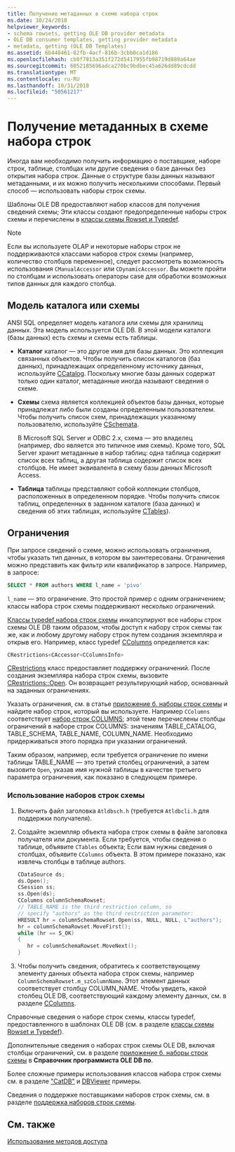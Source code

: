 ```yaml
---
title: Получение метаданных в схеме набора строк
ms.date: 10/24/2018
helpviewer_keywords:
- schema rowsets, getting OLE DB provider metadata
- OLE DB consumer templates, getting provider metadata
- metadata, getting (OLE DB Templates)
ms.assetid: 6b448461-82fb-4acf-816b-3cbb0ca1d186
ms.openlocfilehash: cb0f7813a351f272d5417955fb98719d889a64ae
ms.sourcegitcommit: 6052185696adca270bc9bdbec45a626dd89cdcdd
ms.translationtype: MT
ms.contentlocale: ru-RU
ms.lasthandoff: 10/31/2018
ms.locfileid: "50561217"
---
```

# <a name="obtaining-metadata-with-schema-rowsets"></a>Получение метаданных в схеме набора строк

Иногда вам необходимо получить информацию о поставщике, наборе строк, таблице, столбцах или другие сведения о базе данных без открытия набора строк. Данные о структуре базы данных называют метаданными, и их можно получить несколькими способами. Первый способ — использовать наборы строк схемы.

Шаблоны OLE DB предоставляют набор классов для получения сведений схемы; Эти классы создают предопределенные наборы строк схемы и перечислены в [классы схемы Rowset и Typedef](../../data/oledb/schema-rowset-classes-and-typedef-classes.md).

> [!NOTE]
> Если вы используете OLAP и некоторые наборы строк не поддерживаются классами наборов строк схемы (например, количество столбцов переменное), следует рассмотреть возможность использования `CManualAccessor` или `CDynamicAccessor`. Вы можете пройти по столбцам и использовать операторы case для обработки возможных типов данных для каждого столбца.

## <a name="catalogschema-model"></a>Модель каталога или схемы

ANSI SQL определяет модель каталога или схемы для хранилищ данных. Эта модель используется OLE DB. В этой модели каталоги (базы данных) есть схемы и схемы есть таблицы.

- **Каталог** каталог — это другое имя для базы данных. Это коллекция связанных объектов. Чтобы получить список каталогов (баз данных), принадлежащих определенному источнику данных, используйте [CCatalog](../../data/oledb/ccatalogs-ccataloginfo.md). Поскольку многие базы данных содержат только один каталог, метаданные иногда называют сведения о схеме.

- **Схемы** схема является коллекцией объектов базы данных, которые принадлежат либо были созданы определенным пользователем. Чтобы получить список схем, принадлежащих указанному пользователю, используйте [CSchemata](../../data/oledb/cschemata-cschematainfo.md).

   В Microsoft SQL Server и ODBC 2.x, схема — это владелец (например, dbo является это типичное имя схемы). Кроме того, SQL Server хранит метаданные в набор таблиц: одна таблица содержит список всех таблиц, а другая таблица содержит список всех столбцов. Не имеет эквивалента в схему базы данных Microsoft Access.

- **Таблица** таблицы представляют собой коллекции столбцов, расположенных в определенном порядке. Чтобы получить список таблиц, определенных в заданном каталоге (база данных) и сведения об этих таблицах, используйте [CTables](../../data/oledb/ctables-ctableinfo.md)).

## <a name="restrictions"></a>Ограничения

При запросе сведений о схеме, можно использовать ограничения, чтобы указать тип данных, в котором вы заинтересованы. Ограничения можно представить как фильтр или квалификатор в запросе. Например, в запросе:

```sql
SELECT * FROM authors WHERE l_name = 'pivo'
```

`l_name` — это ограничение. Это простой пример с одним ограничением; классы набора строк схемы поддерживают несколько ограничений.

[Классы typedef набора строк схемы](../../data/oledb/schema-rowset-classes-and-typedef-classes.md) инкапсулируют все наборы строк схемы OLE DB таким образом, чтобы доступ к набору строк схемы так же, как и любому другому набору строк путем создания экземпляра и открыв его. Например, класс typedef [CColumns](../../data/oledb/ccolumns-ccolumnsinfo.md) определяется как:

```cpp
CRestrictions<CAccessor<CColumnsInfo>
```

[CRestrictions](../../data/oledb/crestrictions-class.md) класс предоставляет поддержку ограничений. После создания экземпляра набора строк схемы, вызовите [CRestrictions::Open](../../data/oledb/crestrictions-open.md). Он возвращает результирующий набор, основанный на заданных ограничениях.

Указать ограничения, см. в статье [приложение б. наборы строк схемы](/previous-versions/windows/desktop/ms712921) и найдите набор строк, который вы используете. Например `CColumns` соответствует [набор строк COLUMNS](/previous-versions/windows/desktop/ms723052\(v%3dvs.85\)); этой теме перечислены столбцы ограничений в наборе строк COLUMNS: значениям TABLE_CATALOG, TABLE_SCHEMA, TABLE_NAME, COLUMN_NAME. Необходимо придерживаться этого порядка при указании ограничений.

Таким образом, например, если требуется ограничение по имени таблицы TABLE_NAME — это третий столбец ограничений, а затем вызовите `Open`, указав имя нужной таблицы в качестве третьего параметра ограничения, как показано в следующем примере.

### <a name="to-use-schema-rowsets"></a>Использование наборов строк схемы

1. Включить файл заголовка `Atldbsch.h` (требуется `Atldbcli.h` для поддержки получателя).

1. Создайте экземпляр объекта набора строк схемы в файле заголовка получателя или документа. Если требуется, чтобы сведения о таблице, объявите `CTables` объекта; Если вам нужны сведения о столбцах, объявите `CColumns` объекта. В этом примере показано, как извлечь столбцы в таблице authors.

    ```cpp
    CDataSource ds;
    ds.Open();
    CSession ss;
    ss.Open(ds);
    CColumns columnSchemaRowset;
    // TABLE_NAME is the third restriction column, so
    // specify "authors" as the third restriction parameter:
    HRESULT hr = columnSchemaRowset.Open(ss, NULL, NULL, L"authors");
    hr = columnSchemaRowset.MoveFirst();
    while (hr == S_OK)
    {
       hr = columnSchemaRowset.MoveNext();
    }
    ```

1. Чтобы получить сведения, обратитесь к соответствующему элементу данных объекта набора строк схемы, например `ColumnSchemaRowset.m_szColumnName`. Этот элемент данных соответствует столбцу COLUMN_NAME. Чтобы увидеть, какой столбец OLE DB, соответствующий каждому элементу данных, см. в разделе [CColumns](../../data/oledb/ccolumns-ccolumnsinfo.md).

Справочные сведения о наборе строк схемы, классы typedef, предоставленного в шаблонах OLE DB (см. в разделе [классы схемы Rowset и Typedef](../../data/oledb/schema-rowset-classes-and-typedef-classes.md)).

Дополнительные сведения о наборах строк схемы OLE DB, включая столбцы ограничений, см. в разделе [приложение б. наборы строк схемы](/previous-versions/windows/desktop/ms712921) в **Справочник программиста OLE DB по**.

Более сложные примеры использования классов набора строк схемы см. в разделе ["CatDB"](https://github.com/Microsoft/VCSamples) и [DBViewer](https://github.com/Microsoft/VCSamples) примеры.

Сведения о поддержке поставщиками наборов строк схемы, см. в разделе [поддержка наборов строк схемы](../../data/oledb/supporting-schema-rowsets.md).

## <a name="see-also"></a>См. также

[Использование методов доступа](../../data/oledb/using-accessors.md)